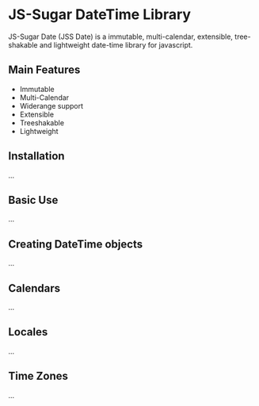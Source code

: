 # JS-Sugar DateTime Library

JS-Sugar Date (JSS Date) is a immutable, multi-calendar, extensible, tree-shakable and lightweight date-time library for javascript.

## Main Features

- Immutable
- Multi-Calendar
- Widerange support
- Extensible
- Treeshakable
- Lightweight


## Installation
...

## Basic Use
...


## Creating DateTime objects
...


## Calendars
...


## Locales
...


## Time Zones
...



